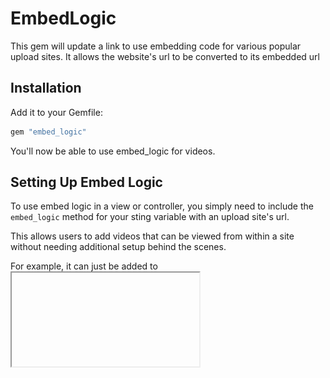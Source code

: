 EmbedLogic
=========

This gem will update a link to use embedding code for various popular upload sites. It allows the website's url to be converted to its embedded url

Installation
------------
Add it to your Gemfile:

```ruby
gem "embed_logic"
```

You'll now be able to use embed_logic for videos.

Setting Up Embed Logic
------------
To use embed logic in a view or controller, you simply need to include the ```embed_logic``` method for your sting variable with an upload site's url.

This allows users to add videos that can be viewed from within a site without needing additional setup behind the scenes. 

For example, it can just be added to <iframe> and work out of the box:
```ruby
  %iframe{:allowfullscreen => "", :frameborder => "0", :height => "270", :src => resumevid.originvid.embedded, :width => "480"} 
```
This causes this entry:

![EmbedLogic preupdate](/test/dummy/app/assets/images/preupdate.png)


To become an embedded image:

![EmbedLogic postupdate](/test/dummy/app/assets/images/postupdate.png)


Background
------------
The logic uses a REGEX for whatever upload site is being used:
```ruby
String.class_eval do
  def embedded
    oldcode=self.dup
    if oldcode =~ /(?:youtube\.com|youtu\.be)/
      newcode="http://www.youtube.com/embed/" + (oldcode.match(/(?:http:\/\/)?(?:www\.)?(?:youtube\.com|youtu\.be)\/(?:watch\?v=)?(.+)/))[1]+ "?feature=player_detailpage"
    elsif oldcode =~ /(?:vimeo)/
      newcode="http://player.vimeo.com/video/" + (oldcode.match(/(?:http:\/\/)?(?:www\.)?(?:vimeo\.com)\/?(.+)/))[1]
    end
    newcode
  end
end
```

Default Constants
------------
TODO

Default Evaluators
------------
TODO
